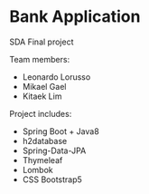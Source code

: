 # Bank Application

SDA Final project

Team members: 
- Leonardo Lorusso
- Mikael Gael
- Kitaek Lim

Project includes:

- Spring Boot + Java8
- h2database
- Spring-Data-JPA
- Thymeleaf
- Lombok
- CSS Bootstrap5
